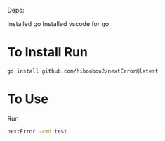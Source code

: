 Deps:

Installed go 
Installed vscode for go

# To Install Run
```
go install github.com/hibooboo2/nextError@latest
```
# To Use

Run 
```bash
nextError -cmd test
```
